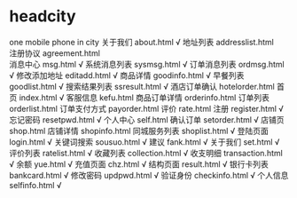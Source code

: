 # headcity
one mobile phone in city
关于我们	about.html			√
地址列表	addresslist.html	
注册协议	agreement.html			
消息中心	msg.html			√
系统消息列表	sysmsg.html			√
订单消息列表	ordmsg.html			√
修改添加地址	editadd.html		√
商品详情	goodinfo.html		√
早餐列表	goodlist.html		√
搜索结果列表	ssresult.html		√
酒店订单确认	hotelorder.html
首页		index.html			√
客服信息	kefu.html
商品订单详情	orderinfo.html
订单列表	orderlist.html
订单支付方式	payorder.html
评价		rate.html
注册		register.html		√
忘记密码	resetpwd.html		√
个人中心	self.html
确认订单	setorder.html		√
店铺页		shop.html
店铺详情	shopinfo.html
同城服务列表	shoplist.html		√
登陆页面	login.html			√
关键词搜索	sousuo.html			√
建议		fank.html			√
关于我们	set.html			√
评价列表	ratelist.html		√
收藏列表	collection.html		√
收支明细	transaction.html	√
余额		yue.html			√
充值页面	chz.html			√
结构页面	result.html			√
银行卡列表	bankcard.html		√
修改密码	updpwd.html			√
验证身份	checkinfo.html		√
个人信息	selfinfo.html		√